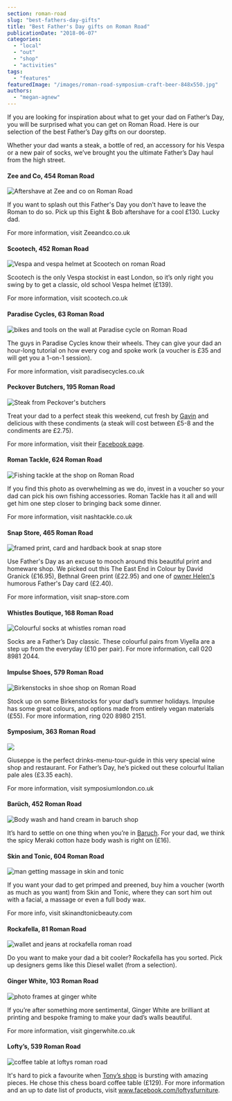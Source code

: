 ```yaml
---
section: roman-road
slug: "best-fathers-day-gifts"
title: "Best Father's Day gifts on Roman Road"
publicationDate: "2018-06-07"
categories: 
  - "local"
  - "out"
  - "shop"
  - "activities"
tags: 
  - "features"
featuredImage: "/images/roman-road-symposium-craft-beer-848x550.jpg"
authors: 
  - "megan-agnew"
---
```


If you are looking for inspiration about what to get your dad on Father’s Day, you will be surprised what you can get on Roman Road. Here is our selection of the best Father’s Day gifts on our doorstep.

Whether your dad wants a steak, a bottle of red, an accessory for his Vespa or a new pair of socks, we’ve brought you the ultimate Father’s Day haul from the high street.

#### Zee and Co, 454 Roman Road

![Aftershave at Zee and co on Roman Road](/images/roman-road-zee-co-menswear.jpg)

If you want to splash out this Father's Day you don't have to leave the Roman to do so. Pick up this Eight & Bob aftershave for a cool £130. Lucky dad.

For more information, visit Zeeandco.co.uk

#### Scootech, 452 Roman Road

![Vespa and vespa helmet at Scootech on roman Road](/images/roman-road-scootech-vespa.jpg)

Scootech is the only Vespa stockist in east London, so it’s only right you swing by to get a classic, old school Vespa helmet (£139).

For more information, visit scootech.co.uk

#### Paradise Cycles, 63 Roman Road

![bikes and tools on the wall at Paradise cycle on Roman Road](/images/roman-road-paradise-cycles-fathers-day.jpg)

The guys in Paradise Cycles know their wheels. They can give your dad an hour-long tutorial on how every cog and spoke work (a voucher is £35 and will get you a 1-on-1 session).

For more information, visit paradisecycles.co.uk

#### Peckover Butchers, 195 Roman Road

![Steak from Peckover's butchers](/images/roman-road-peckovers-butchers-fathers-day-1.jpg)

Treat your dad to a perfect steak this weekend, cut fresh by [Gavin](https://romanroadlondon.com/peckover-butchers-roman-road-interview/) and delicious with these condiments (a steak will cost between £5-8 and the condiments are £2.75).

For more information, visit their [Facebook page](https://www.facebook.com/Peckover-Traditional-Butchers-150482241775222/).

#### Roman Tackle, 624 Roman Road

![Fishing tackle at the shop on Roman Road](/images/roman-road-fishing-tackle-shop.jpg)

If you find this photo as overwhelming as we do, invest in a voucher so your dad can pick his own fishing accessories. Roman Tackle has it all and will get him one step closer to bringing back some dinner.

For more information, visit nashtackle.co.uk

#### Snap Store, 465 Roman Road

![framed print, card and hardback book at snap store](/images/roman-road-snap-fathers-day.jpg)

Use Father's Day as an excuse to mooch around this beautiful print and homeware shop. We picked out this The East End in Colour by David Granick (£16.95), Bethnal Green print (£22.95) and one of [owner Helen's](https://romanroadlondon.com/helen-fisher-snap-store-interview/) humorous Father's Day card (£2.40).

For more information, visit snap-store.com

#### Whistles Boutique, 168 Roman Road

![Colourful socks at whistles roman road](/images/roman-road-whistles-fathers-day.jpg)

Socks are a Father’s Day classic. These colourful pairs from Viyella are a step up from the everyday (£10 per pair). For more information, call 020 8981 2044.

#### Impulse Shoes, 579 Roman Road

![Birkenstocks in shoe shop on Roman Road](/images/roman-road-shoe-shop-fathers-day.jpg)

Stock up on some Birkenstocks for your dad’s summer holidays. Impulse has some great colours, and options made from entirely vegan materials (£55). For more information, ring 020 8980 2151.

#### Symposium, 363 Roman Road

![](/images/roman-road-symposium-craft-beer-848x550.jpg)

Giuseppe is the perfect drinks-menu-tour-guide in this very special wine shop and restaurant. For Father’s Day, he’s picked out these colourful Italian pale ales (£3.35 each).

For more information, visit symposiumlondon.co.uk

#### Barüch, 452 Roman Road

![Body wash and hand cream in baruch shop](/images/roman-road-baruch-fathers-day.jpg)

It’s hard to settle on one thing when you’re in [Baruch](https://romanroadlondon.com/angela-knowles-baruch-boutique/). For your dad, we think the spicy Meraki cotton haze body wash is right on (£16).

#### Skin and Tonic, 604 Roman Road

![man getting massage in skin and tonic](/images/roman-road-skin-and-tonic.jpg)

If you want your dad to get primped and preened, buy him a voucher (worth as much as you want) from Skin and Tonic, where they can sort him out with a facial, a massage or even a full body wax.

For more info, visit skinandtonicbeauty.com

#### Rockafella, 81 Roman Road

![wallet and jeans at rockafella roman road](/images/Globe-Town-Roman-Road-E2-shop-29.jpg)

Do you want to make your dad a bit cooler? Rockafella has you sorted. Pick up designers gems like this Diesel wallet (from a selection).

#### Ginger White, 103 Roman Road

![photo frames at ginger white](/images/ginger-white-roman-road.jpg)

If you’re after something more sentimental, Ginger White are brilliant at printing and bespoke framing to make your dad’s walls beautiful.

For more information, visit gingerwhite.co.uk

#### Lofty’s, 539 Roman Road

![coffee table at loftys roman road](/images/roman-road-loftys-furniture-fathers-day.jpg)

It's hard to pick a favourite when [Tony’s shop](https://romanroadlondon.com/loftys-furniture-shop/) is bursting with amazing pieces. He chose this chess board coffee table (£129). For more information and an up to date list of products, visit www.facebook.com/loftysfurniture.
